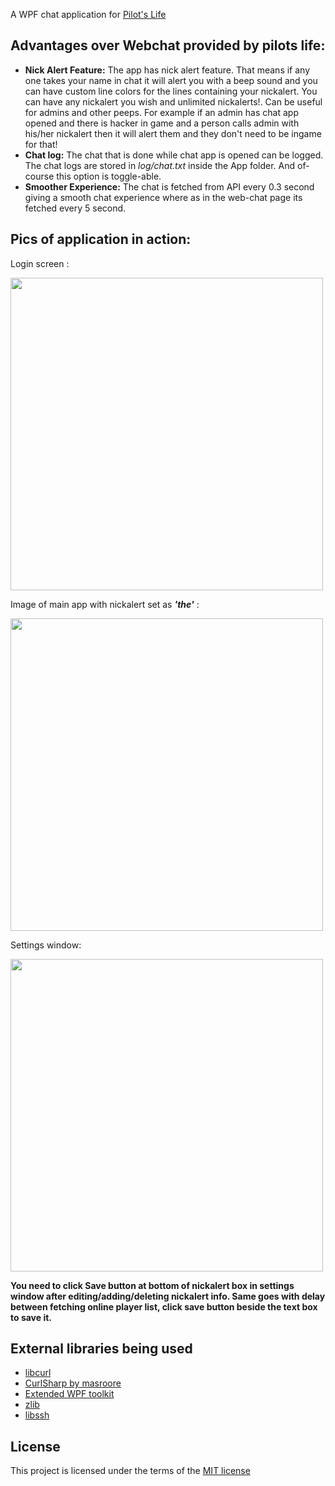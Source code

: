 A WPF chat application for [Pilot's Life](http://thepilotslife.com/)

## Advantages over Webchat provided by pilots life:
* **Nick Alert Feature:**  The app has nick alert feature. That means if any one takes your name in chat it will alert you with a beep sound and you can have custom line colors for the lines containing your nickalert. You can have any nickalert you wish and unlimited nickalerts!. 
Can be useful for admins and other peeps. For example if an admin has chat app opened and there is hacker in game and a person calls admin with his/her nickalert then it will alert them and they don't need to be ingame for that!
* **Chat log:** The chat that is done while chat app is opened can be logged. The chat logs are stored in _log/chat.txt_ inside the App folder. And of-course this option is toggle-able.
* **Smoother Experience:** The chat is fetched from API every 0.3 second giving a smooth chat experience where as in the web-chat page its fetched every 5 second.

## Pics of application in action:
Login screen :

<img src="https://i.gyazo.com/13a56ccbed128131338cdd1e9605709c.png" width="500" >

Image of main app with nickalert set as **_'the'_** :

<img src="https://i.gyazo.com/bac18aa111d189f856cd1f5923715a29.png" width="500" >

Settings window:

<img src="https://i.gyazo.com/3f47c800712168218ff84074691540af.png" width="500" >

**You need to click Save button at bottom of nickalert box in settings window after editing/adding/deleting nickalert info. Same goes with delay between fetching online player list, click save button beside the text box to save it.**

## External libraries being used
* [libcurl](http://curl.haxx.se/libcurl/)
* [CurlSharp by masroore](https://github.com/masroore/CurlSharp)
* [Extended WPF toolkit](http://wpftoolkit.codeplex.com/)
* [zlib](http://www.zlib.net/)
* [libssh](https://www.libssh.org/)

## License 
This project is licensed under the terms of the [MIT license](https://en.wikipedia.org/wiki/MIT_License)